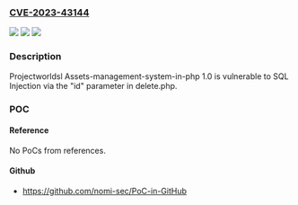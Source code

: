 ### [CVE-2023-43144](https://cve.mitre.org/cgi-bin/cvename.cgi?name=CVE-2023-43144)
![](https://img.shields.io/static/v1?label=Product&message=n%2Fa&color=blue)
![](https://img.shields.io/static/v1?label=Version&message=n%2Fa&color=blue)
![](https://img.shields.io/static/v1?label=Vulnerability&message=n%2Fa&color=brighgreen)

### Description

Projectworldsl Assets-management-system-in-php 1.0 is vulnerable to SQL Injection via the "id" parameter in delete.php.

### POC

#### Reference
No PoCs from references.

#### Github
- https://github.com/nomi-sec/PoC-in-GitHub

